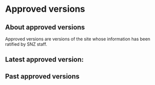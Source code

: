 <h1>Approved versions</h1>


<h2>About approved versions</h2>
<p>Approved versions are versions of the site whose information has been ratified by SNZ staff.</p>

<h2>Latest approved version:</h2>

<h2>Past approved versions</h2>


